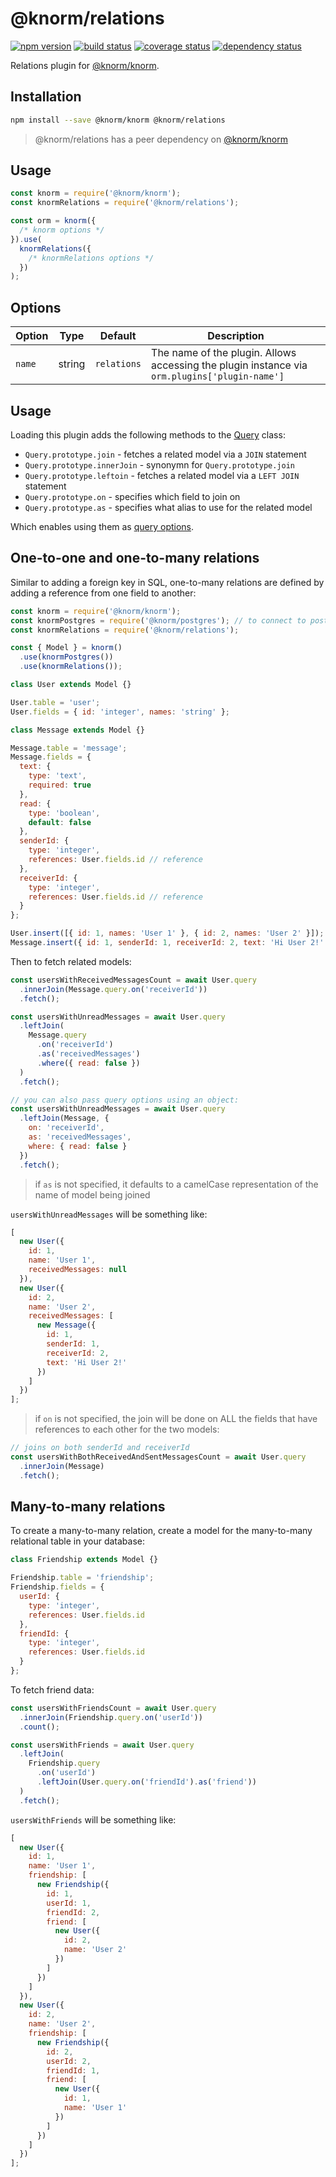 # @knorm/relations

[![npm version](https://badge.fury.io/js/%40knorm%2Frelations.svg)](https://badge.fury.io/js/%40knorm%2Frelations)
[![build status](https://travis-ci.org/knorm/relations.svg?branch=master)](https://travis-ci.org/knorm/relations)
[![coverage status](https://coveralls.io/repos/github/knorm/relations/badge.svg?branch=master)](https://coveralls.io/github/knorm/relations?branch=master)
[![dependency status](https://david-dm.org/knorm/relations.svg)](https://david-dm.org/joelmukuthu/@knorm/relations)

Relations plugin for [@knorm/knorm](https://www.npmjs.com/package/@knorm/knorm).

## Installation

```bash
npm install --save @knorm/knorm @knorm/relations
```

> @knorm/relations has a peer dependency on [@knorm/knorm](https://www.npmjs.com/package/@knorm/knorm)

## Usage

```js
const knorm = require('@knorm/knorm');
const knormRelations = require('@knorm/relations');

const orm = knorm({
  /* knorm options */
}).use(
  knormRelations({
    /* knormRelations options */
  })
);
```

## Options

| Option | Type   | Default     | Description                                                                                   |
| ------ | ------ | ----------- | --------------------------------------------------------------------------------------------- |
| `name` | string | `relations` | The name of the plugin. Allows accessing the plugin instance via `orm.plugins['plugin-name']` |

## Usage

Loading this plugin adds the following methods to the
[Query](https://knorm.github.io/knorm/#/api/query) class:

* `Query.prototype.join` - fetches a related model via a `JOIN` statement
* `Query.prototype.innerJoin` - synonymn for `Query.prototype.join`
* `Query.prototype.leftoin` - fetches a related model via a `LEFT JOIN` statement
* `Query.prototype.on` - specifies which field to join on
* `Query.prototype.as` - specifies what alias to use for the related model

Which enables using them as [query options](https://knorm.github.io/knorm/#/guides/queries?id=setting-options).

## One-to-one and one-to-many relations

Similar to adding a foreign key in SQL, one-to-many relations are defined by
adding a reference from one field to another:

```js
const knorm = require('@knorm/knorm');
const knormPostgres = require('@knorm/postgres'); // to connect to postgres
const knormRelations = require('@knorm/relations');

const { Model } = knorm()
  .use(knormPostgres())
  .use(knormRelations());

class User extends Model {}

User.table = 'user';
User.fields = { id: 'integer', names: 'string' };

class Message extends Model {}

Message.table = 'message';
Message.fields = {
  text: {
    type: 'text',
    required: true
  },
  read: {
    type: 'boolean',
    default: false
  },
  senderId: {
    type: 'integer',
    references: User.fields.id // reference
  },
  receiverId: {
    type: 'integer',
    references: User.fields.id // reference
  }
};

User.insert([{ id: 1, names: 'User 1' }, { id: 2, names: 'User 2' }]);
Message.insert({ id: 1, senderId: 1, receiverId: 2, text: 'Hi User 2!' });
```

Then to fetch related models:

```js
const usersWithReceivedMessagesCount = await User.query
  .innerJoin(Message.query.on('receiverId'))
  .fetch();

const usersWithUnreadMessages = await User.query
  .leftJoin(
    Message.query
      .on('receiverId')
      .as('receivedMessages')
      .where({ read: false })
  )
  .fetch();

// you can also pass query options using an object:
const usersWithUnreadMessages = await User.query
  .leftJoin(Message, {
    on: 'receiverId',
    as: 'receivedMessages',
    where: { read: false }
  })
  .fetch();
```

> if `as` is not specified, it defaults to a camelCase representation of the
> name of model being joined

`usersWithUnreadMessages` will be something like:

```js
[
  new User({
    id: 1,
    name: 'User 1',
    receivedMessages: null
  }),
  new User({
    id: 2,
    name: 'User 2',
    receivedMessages: [
      new Message({
        id: 1,
        senderId: 1,
        receiverId: 2,
        text: 'Hi User 2!'
      })
    ]
  })
];
```

> if `on` is not specified, the join will be done on ALL the fields that have
> references to each other for the two models:

```js
// joins on both senderId and receiverId
const usersWithBothReceivedAndSentMessagesCount = await User.query
  .innerJoin(Message)
  .fetch();
```

## Many-to-many relations

To create a many-to-many relation, create a model for the many-to-many relational
table in your database:

```js
class Friendship extends Model {}

Friendship.table = 'friendship';
Friendship.fields = {
  userId: {
    type: 'integer',
    references: User.fields.id
  },
  friendId: {
    type: 'integer',
    references: User.fields.id
  }
};
```

To fetch friend data:

```js
const usersWithFriendsCount = await User.query
  .innerJoin(Friendship.query.on('userId'))
  .count();

const usersWithFriends = await User.query
  .leftJoin(
    Friendship.query
      .on('userId')
      .leftJoin(User.query.on('friendId').as('friend'))
  )
  .fetch();
```

`usersWithFriends` will be something like:

```js
[
  new User({
    id: 1,
    name: 'User 1',
    friendship: [
      new Friendship({
        id: 1,
        userId: 1,
        friendId: 2,
        friend: [
          new User({
            id: 2,
            name: 'User 2'
          })
        ]
      })
    ]
  }),
  new User({
    id: 2,
    name: 'User 2',
    friendship: [
      new Friendship({
        id: 2,
        userId: 2,
        friendId: 1,
        friend: [
          new User({
            id: 1,
            name: 'User 1'
          })
        ]
      })
    ]
  })
];
```
